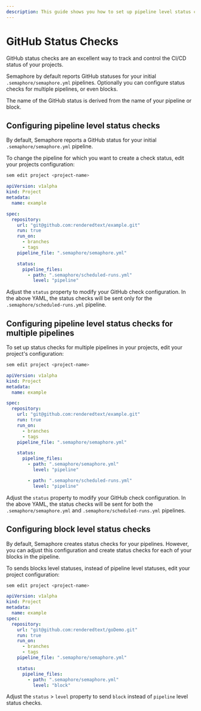 ```yaml
---
description: This guide shows you how to set up pipeline level status checks and block level status checks in Semaphore 2.0.
---
```


# GitHub Status Checks

GitHub status checks are an excellent way to track and control the CI/CD status
of your projects.

Semaphore by default reports GitHub statuses for your initial
`.semaphore/semaphore.yml` pipelines. Optionally you can configure status
checks for multiple pipelines, or even blocks.

The name of the GitHub status is derived from the name of your pipeline or
block.

## Configuring pipeline level status checks

By default, Semaphore reports a GitHub status for your initial
`.semaphore/semaphore.yml` pipeline.

To change the pipeline for which you want to create a check status, edit your
projects configuration:

``` bash
sem edit project <project-name>
```

``` yaml
apiVersion: v1alpha
kind: Project
metadata:
  name: example

spec:
  repository:
    url: "git@github.com:renderedtext/example.git"
    run: true
    run_on:
      - branches
      - tags
    pipeline_file: ".semaphore/semaphore.yml"

    status:
      pipeline_files:
        - path: ".semaphore/scheduled-runs.yml"
          level: "pipeline"
```

Adjust the `status` property to modify your GitHub check configuration. In the
above YAML, the status checks will be sent only for the
`.semaphore/scheduled-runs.yml` pipeline.

## Configuring pipeline level status checks for multiple pipelines

To set up status checks for multiple pipelines in your projects, edit your
project's configuration:

``` bash
sem edit project <project-name>
```

``` yaml
apiVersion: v1alpha
kind: Project
metadata:
  name: example

spec:
  repository:
    url: "git@github.com:renderedtext/example.git"
    run: true
    run_on:
      - branches
      - tags
    pipeline_file: ".semaphore/semaphore.yml"

    status:
      pipeline_files:
        - path: ".semaphore/semaphore.yml"
          level: "pipeline"

        - path: ".semaphore/scheduled-runs.yml"
          level: "pipeline"
```

Adjust the `status` property to modify your GitHub check configuration. In the
above YAML, the status checks will be sent for both the
`.semaphore/semaphore.yml` and `.semaphore/scheduled-runs.yml` pipelines.

## Configuring block level status checks

By default, Semaphore creates status checks for your pipelines. However, you
can adjust this configuration and create status checks for each of your blocks
in the pipeline.

To sends blocks level statuses, instead of pipeline level statuses, edit your
project configuration:

``` bash
sem edit project <project-name>
```

``` yaml
apiVersion: v1alpha
kind: Project
metadata:
  name: example
spec:
  repository:
    url: "git@github.com:renderedtext/goDemo.git"
    run: true
    run_on:
      - branches
      - tags
    pipeline_file: ".semaphore/semaphore.yml"

    status:
      pipeline_files:
        - path: ".semaphore/semaphore.yml"
          level: "block"
```

Adjust the `status` > `level` property to send `block` instead of `pipeline`
level status checks.
